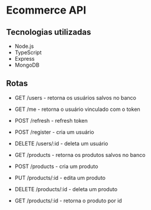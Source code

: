 # Ecommerce API

## Tecnologias utilizadas

- Node.js
- TypeScript
- Express
- MongoDB

## Rotas

- GET /users - retorna os usuários salvos no banco
- GET /me - retorna o usuário vinculado com o token
- POST /refresh - refresh token
- POST /register - cria um usuário
- DELETE /users/:id - deleta um usuário

- GET /products - retorna os produtos salvos no banco
- POST /products - cria um produto
- PUT /products/:id - edita um produto
- DELETE /products/:id - deleta um produto
- GET /products/:id - retorna o produto por id
